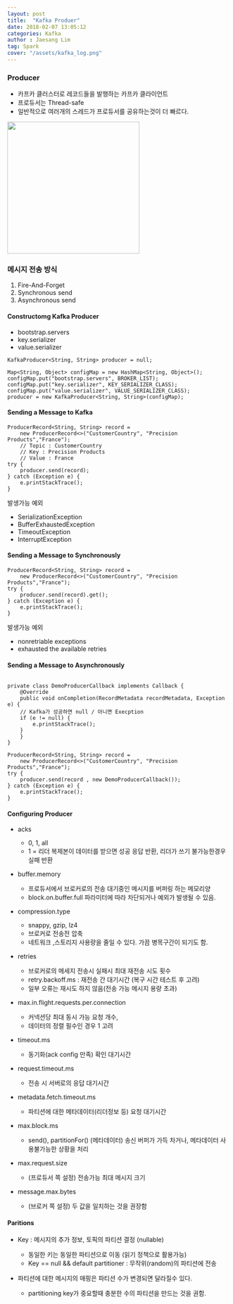 ```yaml
---
layout: post
title:  "Kafka Produer"
date: 2018-02-07 13:05:12
categories: Kafka
author : Jaesang Lim
tag: Spark
cover: "/assets/kafka_log.png"
---
```


### Producer 

- 카프카 클러스터로 레코드들을 발행하는 카프카 클라이언트
- 프로듀서는 Thread-safe
- 일반적으로 여러개의 스레드가 프로듀서를 공유하는것이 더 빠르다.
<img src="https://user-images.githubusercontent.com/12586821/47781955-606aeb80-dd42-11e8-9701-705f5b0ff274.png" height=300/>

### 메시지 전송 방식
1. Fire-And-Forget
2. Synchronous send
3. Asynchronous send

#### Constructomg Kafka Producer 
* bootstrap.servers
* key.serializer
* value.serializer 

```
KafkaProducer<String, String> producer = null;

Map<String, Object> configMap = new HashMap<String, Object>();
configMap.put("bootstrap.servers", BROKER_LIST);
configMap.put("key.serializer", KEY_SERIALIZER_CLASS);
configMap.put("value.serializer", VALUE_SERIALIZER_CLASS);
producer = new KafkaProducer<String, String>(configMap);

```

#### Sending a Message to Kafka ####
```
ProducerRecord<String, String> record =
	new ProducerRecord<>("CustomerCountry", "Precision Products","France");
    // Topic : CustomerCountry
    // Key : Precision Products
    // Value : France
try {
	producer.send(record);
} catch (Exception e) {
	e.printStackTrace();
}
```
발생가능 예외
- SerializationException
- BufferExhaustedException
- TimeoutException
- InterruptException


#### Sending a Message to Synchronously ####

```
ProducerRecord<String, String> record =
	new ProducerRecord<>("CustomerCountry", "Precision Products","France");
try {
	producer.send(record).get();
} catch (Exception e) {
	e.printStackTrace();
}
```
발생가능 예외
- nonretriable exceptions
- exhausted the available retries


#### Sending a Message to Asynchronously ####

```

private class DemoProducerCallback implements Callback {
	@Override
	public void onCompletion(RecordMetadata recordMetadata, Exception e) {
    // Kafka가 성공하면 null / 아니면 Execption
	if (e != null) {
		e.printStackTrace();
	}
	}
}

ProducerRecord<String, String> record =
	new ProducerRecord<>("CustomerCountry", "Precision Products","France");
try {
	producer.send(record , new DemoProducerCallback());
} catch (Exception e) {
	e.printStackTrace();
}
```


#### Configuring Producer

* acks
	* 0, 1, all
	* 1 = 리더 복제본이 데이터를 받으면 성공 응답 반환, 리더가 쓰기 불가능한경우 실패 반환

* buffer.memory 
	* 프로듀서에서 브로커로의 전송 대기중인 메시지를 버퍼링 하는 메모리양 
	* block.on.buffer.full 파라미터에 따라 차단되거나 예외가 발생될 수 있음.

* compression.type
	* snappy, gzip, lz4
	* 브로커로 전송전 압축
	* 네트워크 ,스토리지 사용량을 줄일 수 있다. 가끔 병목구간이 되기도 함.

* retries 
	* 브로커로의 메세지 전송시 실패시 최대 재전송 시도 횟수
  	* retry.backoff.ms : 재전송 간 대기시간 (복구 시간 테스트 후 고려)
    * 일부 오류는 재시도 하지 않음(전송 가능 메시지 용량 초과)

* max.in.flight.requests.per.connection 
	*  커넥션당 최대 동시 가능 요청 개수,
	*  데이터의 정렬 필수인 경우 1 고려

* timeout.ms 
	* 동기화(ack config 만족) 확인 대기시간

* request.timeout.ms 
	* 전송 시 서버로의 응답 대기시간

* metadata.fetch.timeout.ms 
	* 파티션에 대한 메타데이터(리더정보 등) 요청 대기시간
	
* max.block.ms
	* send(), partitionFor() (메타데이터) 송신 버퍼가 가득 차거나, 메타데이터 사용불가능한 상황을 처리
	
* max.request.size 
	* (프로듀서 쪽 설정) 전송가능 최대 메시지 크기 

* message.max.bytes 
	* (브로커 쪽 설정) 두 값을 일치하는 것을 권장함


#### Paritions

- Key : 메시지의 추가 정보, 토픽의 파티션 결정 (nullable)
	- 동일한 키는 동일한 파티션으로 이동 (읽기 정책으로 활용가능)
	- Key == null && default partitioner : 무작위(random)의 파티션에 전송

- 파티션에 대한 메시지의 매핑은 파티션 수가 변경되면 달라질수 있다.
	- partitioning key가 중요할때 충분한 수의 파티션을 만드는 것을 권함.




